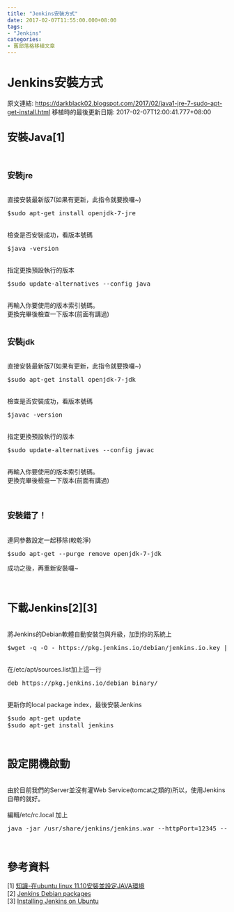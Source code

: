 ```yaml
---
title: "Jenkins安裝方式"
date: 2017-02-07T11:55:00.000+08:00
tags: 
- "Jenkins"
categories:
- 舊部落格移植文章
---
```


# Jenkins安裝方式

原文連結: https://darkblack02.blogspot.com/2017/02/java1-jre-7-sudo-apt-get-install.html
移植時的最後更新日期: 2017-02-07T12:00:41.777+08:00

<h2><span style="font-size: x-large;">安裝Java[1]</span></h2><br /><h3><span style="font-size: large;">安裝jre</span></h3><br />直接安裝最新版7(如果有更新，此指令就要換囉~) <br /><pre>$sudo apt-get install openjdk-7-jre</pre><br />檢查是否安裝成功，看版本號碼 <br /><pre>$java -version</pre><br />指定更換預設執行的版本 <br /><pre>$sudo update-alternatives --config java</pre><br />再輸入你要使用的版本索引號碼。<br />更換完畢後檢查一下版本(前面有講過)  <br /><br /><h3><span style="font-size: large;">安裝jdk</span></h3><br />直接安裝最新版7(如果有更新，此指令就要換囉~) <br /><pre>$sudo apt-get install openjdk-7-jdk</pre><br />檢查是否安裝成功，看版本號碼 <br /><pre>$javac -version</pre><br />指定更換預設執行的版本 <br /><pre>$sudo update-alternatives --config javac</pre><br />再輸入你要使用的版本索引號碼。<br />更換完畢後檢查一下版本(前面有講過)<br /><br /><br /><h3><span style="font-size: large;">安裝錯了！</span></h3><br />連同參數設定一起移除(較乾淨)<br /><pre>$sudo apt-get --purge remove openjdk-7-jdk<br /></pre>成功之後，再重新安裝囉~<br /><br /><br /><h2><span style="font-size: x-large;">下載Jenkins[2][3]</span></h2><br />將Jenkins的Debian軟體自動安裝包與升級，加到你的系統上<br /><pre>$wget -q -O - https://pkg.jenkins.io/debian/jenkins.io.key | sudo apt-key add -<br /></pre><br />在/etc/apt/sources.list加上這一行<br /><pre>deb https://pkg.jenkins.io/debian binary/<br /></pre><br />更新你的local package index，最後安裝Jenkins<br /><pre>$sudo apt-get update<br />$sudo apt-get install jenkins</pre><br /><h2><span style="font-size: x-large;">設定開機啟動</span></h2><br />由於目前我們的Server並沒有灌Web Service(tomcat之類的)所以，使用Jenkins自帶的就好。 <br /><br />編輯/etc/rc.local 加上 <br /><pre>java -jar /usr/share/jenkins/jenkins.war --httpPort=12345 --daemon --logfile=/home/username/.jenkins/jenkins.log</pre><br /><h2><span style="font-size: x-large;">參考資料</span></h2>[1] <a href="http://bruce30262.pixnet.net/blog/post/87567906-%5B%E7%9F%A5%E8%AD%98%5D%E5%9C%A8ubuntu-linux-11.10%E5%AE%89%E8%A3%9D%E4%B8%A6%E8%A8%AD%E5%AE%9Ajava%E7%92%B0%E5%A2%83" target="_blank">知識-在ubuntu linux 11.10安裝並設定JAVA環境</a><br />[2] <a href="http://pkg.jenkins-ci.org/debian/" target="_blank">Jenkins Debian packages</a><br />[3] <a href="https://wiki.jenkins-ci.org/display/JENKINS/Installing+Jenkins+on+Ubuntu" target="_blank">Installing Jenkins on Ubuntu</a>
